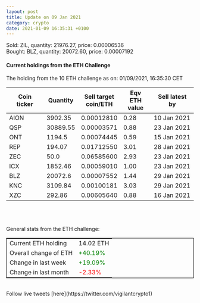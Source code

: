 ```yaml
---
layout: post
title: Update on 09 Jan 2021
category: crypto
date: 2021-01-09 16:35:31 +0100
---
```

<!-- Global site tag (gtag.js) - Google Analytics -->
<script async src="https://www.googletagmanager.com/gtag/js?id=UA-103831149-5"></script>
<script>
  window.dataLayer = window.dataLayer || [];
  function gtag(){dataLayer.push(arguments);}
  gtag('js', new Date());

  gtag('config', 'UA-103831149-5');
</script>
Sold: ZIL, quantity:     21976.27, price:   0.00006536<br>Bought: BLZ, quantity:     20072.60, price:   0.00007192<br>

#### Current holdings from the ETH Challenge

The holding from the 10 ETH challenge as on: 01/09/2021, 16:35:30 CET

|Coin ticker|Quantity|Sell target<br>coin/ETH|Eqv ETH<br>value|Sell latest by|
|-----------|--------|-----------|-----------|--------------|
AION|3902.35|  0.00012810|0.28|10 Jan 2021|
QSP|30889.55|  0.00003571|0.88|23 Jan 2021|
ONT|1194.5|  0.00074445|0.59|15 Jan 2021|
REP|194.07|  0.01712550|3.01|28 Jan 2021|
ZEC|50.0|  0.06585600|2.93|23 Jan 2021|
ICX|1852.46|  0.00059010|1.00|23 Jan 2021|
BLZ|20072.6|  0.00007552|1.44|29 Jan 2021|
KNC|3109.84|  0.00100181|3.03|29 Jan 2021|
XZC|292.86|  0.00605640|0.88|16 Jan 2021|

<br>
<br>
<br>
General stats from the ETH challenge:

<table style="border:1px solid black;margin-left:auto;margin-right:auto;">
	<tbody>
	<tr>
		<td>Current ETH holding</td>
		<td>     14.02 ETH</td>
	</tr>
	<tr>
		<td>Overall change of ETH</td>
		<td><font color="green">+40.19%</font></td>
	</tr>
	<tr>
		<td>Change in last week</td>
		<td><font color="green">+19.09%</font></td>
	</tr>
	<tr>
		<td>Change in last month</td>
		<td><font color="red">-2.33%</font></td>
	</tr>
	</tbody>
</table>

<br>
Follow live tweets [here](https://twitter.com/vigilantcrypto1)
<br>
<br>